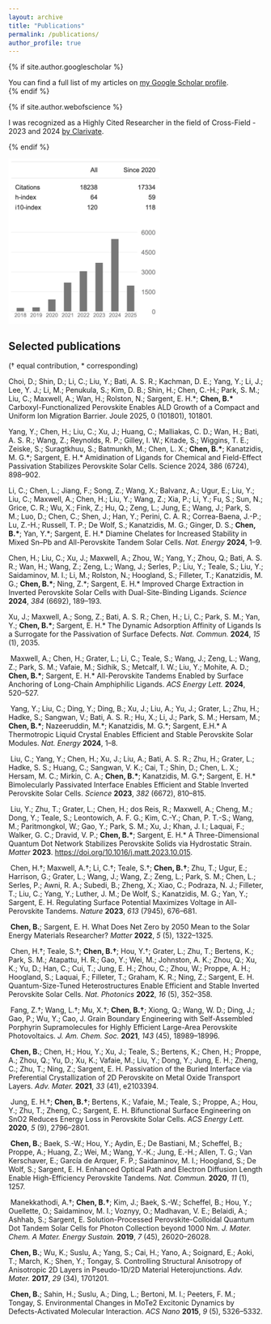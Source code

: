 ```yaml
---
layout: archive
title: "Publications"
permalink: /publications/
author_profile: true
---
```


{% if site.author.googlescholar %}
  <div class="wordwrap">You can find a full list of my articles on <a href="{{site.author.googlescholar}}">my Google Scholar profile</a>.</div>
{% endif %}

{% if site.author.webofscience %}
  <div class="wordwrap">I was recognized as a Highly Cited Researcher in the field of Cross-Field - 2023 and 2024 <a href="{{site.author.webofscience}}">by Clarivate</a>.</div>

{% endif %}

<img src="/images/citationGoogle.png" width="300">

## Selected publications 
(† equal contribution, * corresponding)

Choi, D.; Shin, D.; Li, C.; Liu, Y.; Bati, A. S. R.; Kachman, D. E.; Yang, Y.; Li, J.; Lee, Y. J.;
Li, M.; Penukula, S.; Kim, D. B.; Shin, H.; Chen, C.-H.; Park, S. M.; Liu, C.; Maxwell, A.; Wan,
H.; Rolston, N.; Sargent, E. H.\*; **Chen, B.\*** Carboxyl-Functionalized Perovskite Enables ALD
Growth of a Compact and Uniform Ion Migration Barrier. Joule 2025, 0 (101801), 101801.

Yang, Y.; Chen, H.; Liu, C.; Xu, J.; Huang, C.; Malliakas, C. D.; Wan, H.; Bati, A. S. R.;
Wang, Z.; Reynolds, R. P.; Gilley, I. W.; Kitade, S.; Wiggins, T. E.; Zeiske, S.; Suragtkhuu, S.;
Batmunkh, M.; Chen, L. X.; **Chen, B.\***; Kanatzidis, M. G.\*; Sargent, E. H.\* Amidination of
Ligands for Chemical and Field-Effect Passivation Stabilizes Perovskite Solar Cells. Science 2024,
386 (6724), 898–902.

Li, C.; Chen, L.; Jiang, F.; Song, Z.; Wang, X.; Balvanz, A.; Ugur, E.; Liu, Y.; Liu, C.; Maxwell, A.; Chen, H.; Liu, Y.; Wang, Z.; Xia, P.; Li, Y.; Fu, S.; Sun, N.; Grice, C. R.; Wu, X.; Fink, Z.; Hu, Q.; Zeng, L.; Jung, E.; Wang, J.; Park, S. M.; Luo, D.; Chen, C.; Shen, J.; Han, Y.; Perini, C. A. R.; Correa-Baena, J.-P.; Lu, Z.-H.; Russell, T. P.; De Wolf, S.; Kanatzidis, M. G.; Ginger, D. S.; **Chen, B.\***; Yan, Y.\*; Sargent, E. H.\* Diamine Chelates for Increased Stability in Mixed Sn–Pb and All-Perovskite Tandem Solar Cells. *Nat. Energy* **2024**, 1–9.  

Chen, H.; Liu, C.; Xu, J.; Maxwell, A.; Zhou, W.; Yang, Y.; Zhou, Q.; Bati, A. S. R.; Wan, H.; Wang, Z.; Zeng, L.; Wang, J.; Serles, P.; Liu, Y.; Teale, S.; Liu, Y.; Saidaminov, M. I.; Li, M.; Rolston, N.; Hoogland, S.; Filleter, T.; Kanatzidis, M. G.; **Chen, B.\***; Ning, Z.\*; Sargent, E. H.\* Improved Charge Extraction in Inverted Perovskite Solar Cells with Dual-Site-Binding Ligands. *Science* **2024**, *384* (6692), 189–193.  

Xu, J.; Maxwell, A.; Song, Z.; Bati, A. S. R.; Chen, H.; Li, C.; Park, S. M.; Yan, Y.; **Chen, B.\***; Sargent, E. H.\* The Dynamic Adsorption Affinity of Ligands Is a Surrogate for the Passivation of Surface Defects. *Nat. Commun.* **2024**, *15* (1), 2035.  

​    Maxwell, A.; Chen, H.; Grater, L.; Li, C.; Teale, S.; Wang, J.; Zeng, L.; Wang, Z.; Park, S. M.; Vafaie, M.; Sidhik, S.; Metcalf, I. W.; Liu, Y.; Mohite, A. D.; **Chen, B.\***; Sargent, E. H.\* All-Perovskite Tandems Enabled by Surface Anchoring of Long-Chain Amphiphilic Ligands. *ACS Energy Lett.* **2024**, 520–527.  

​    Yang, Y.; Liu, C.; Ding, Y.; Ding, B.; Xu, J.; Liu, A.; Yu, J.; Grater, L.; Zhu, H.; Hadke, S.; Sangwan, V.; Bati, A. S. R.; Hu, X.; Li, J.; Park, S. M.; Hersam, M.; **Chen, B.\***; Nazeeruddin, M.\*; Kanatzidis, M. G.\*; Sargent, E.H.\* A Thermotropic Liquid Crystal Enables Efficient and Stable Perovskite Solar Modules. *Nat. Energy* **2024**, 1–8.  

​    Liu, C.; Yang, Y.; Chen, H.; Xu, J.; Liu, A.; Bati, A. S. R.; Zhu, H.; Grater, L.; Hadke, S. S.; Huang, C.; Sangwan, V. K.; Cai, T.; Shin, D.; Chen, L. X.; Hersam, M. C.; Mirkin, C. A.; **Chen, B.\***; Kanatzidis, M. G.\*; Sargent, E. H.\* Bimolecularly Passivated Interface Enables Efficient and Stable Inverted Perovskite Solar Cells. *Science* **2023**, *382* (6672), 810–815.  

​    Liu, Y.; Zhu, T.; Grater, L.; Chen, H.; dos Reis, R.; Maxwell, A.; Cheng, M.; Dong, Y.; Teale, S.; Leontowich, A. F. G.; Kim, C.-Y.; Chan, P. T.-S.; Wang, M.; Paritmongkol, W.; Gao, Y.; Park, S. M.; Xu, J.; Khan, J. I.; Laquai, F.; Walker, G. C.; Dravid, V. P.; **Chen, B.\***; Sargent, E. H.\* A Three-Dimensional Quantum Dot Network Stabilizes Perovskite Solids via Hydrostatic Strain. *Matter* **2023**. https://doi.org/10.1016/j.matt.2023.10.015.  

​    Chen, H.†; Maxwell, A.†; Li, C.†; Teale, S.†; **Chen, B.†**; Zhu, T.; Ugur, E.; Harrison, G.; Grater, L.; Wang, J.; Wang, Z.; Zeng, L.; Park, S. M.; Chen, L.; Serles, P.; Awni, R. A.; Subedi, B.; Zheng, X.; Xiao, C.; Podraza, N. J.; Filleter, T.; Liu, C.; Yang, Y.; Luther, J. M.; De Wolf, S.; Kanatzidis, M. G.; Yan, Y.; Sargent, E. H. Regulating Surface Potential Maximizes Voltage in All-Perovskite Tandems. *Nature* **2023**, *613* (7945), 676–681.  

​    **Chen, B.**; Sargent, E. H. What Does Net Zero by 2050 Mean to the Solar Energy Materials Researcher? *Matter* **2022**, *5* (5), 1322–1325.  

​    Chen, H.†; Teale, S.†; **Chen, B.†**; Hou, Y.†; Grater, L.; Zhu, T.; Bertens, K.; Park, S. M.; Atapattu, H. R.; Gao, Y.; Wei, M.; Johnston, A. K.; Zhou, Q.; Xu, K.; Yu, D.; Han, C.; Cui, T.; Jung, E. H.; Zhou, C.; Zhou, W.; Proppe, A. H.; Hoogland, S.; Laquai, F.; Filleter, T.; Graham, K. R.; Ning, Z.; Sargent, E. H. Quantum-Size-Tuned Heterostructures Enable Efficient and Stable Inverted Perovskite Solar Cells. *Nat. Photonics* **2022**, *16* (5), 352–358.  

​    Fang, Z.†; Wang, L.†; Mu, X.†; **Chen, B.†**; Xiong, Q.; Wang, W. D.; Ding, J.; Gao, P.; Wu, Y.; Cao, J. Grain Boundary Engineering with Self-Assembled Porphyrin Supramolecules for Highly Efficient Large-Area Perovskite Photovoltaics. *J. Am. Chem. Soc.* **2021**, *143* (45), 18989–18996.  

​    **Chen, B.**; Chen, H.; Hou, Y.; Xu, J.; Teale, S.; Bertens, K.; Chen, H.; Proppe, A.; Zhou, Q.; Yu, D.; Xu, K.; Vafaie, M.; Liu, Y.; Dong, Y.; Jung, E. H.; Zheng, C.; Zhu, T.; Ning, Z.; Sargent, E. H. Passivation of the Buried Interface via Preferential Crystallization of 2D Perovskite on Metal Oxide Transport Layers. *Adv. Mater.* **2021**, *33* (41), e2103394.  

​    Jung, E. H.†; **Chen, B.†**; Bertens, K.; Vafaie, M.; Teale, S.; Proppe, A.; Hou, Y.; Zhu, T.; Zheng, C.; Sargent, E. H. Bifunctional Surface Engineering on SnO2 Reduces Energy Loss in Perovskite Solar Cells. *ACS Energy Lett.* **2020**, *5* (9), 2796–2801.  

​    **Chen, B.**; Baek, S.-W.; Hou, Y.; Aydin, E.; De Bastiani, M.; Scheffel, B.; Proppe, A.; Huang, Z.; Wei, M.; Wang, Y.-K.; Jung, E.-H.; Allen, T. G.; Van Kerschaver, E.; García de Arquer, F. P.; Saidaminov, M. I.; Hoogland, S.; De Wolf, S.; Sargent, E. H. Enhanced Optical Path and Electron Diffusion Length Enable High-Efficiency Perovskite Tandems. *Nat. Commun.* **2020**, *11* (1), 1257.  

​    Manekkathodi, A.†; **Chen, B.†**; Kim, J.; Baek, S.-W.; Scheffel, B.; Hou, Y.; Ouellette, O.; Saidaminov, M. I.; Voznyy, O.; Madhavan, V. E.; Belaidi, A.; Ashhab, S.; Sargent, E. Solution-Processed Perovskite-Colloidal Quantum Dot Tandem Solar Cells for Photon Collection beyond 1000 Nm. *J. Mater. Chem. A Mater. Energy Sustain.* **2019**, *7* (45), 26020–26028.  

​    **Chen, B.**; Wu, K.; Suslu, A.; Yang, S.; Cai, H.; Yano, A.; Soignard, E.; Aoki, T.; March, K.; Shen, Y.; Tongay, S. Controlling Structural Anisotropy of Anisotropic 2D Layers in Pseudo-1D/2D Material Heterojunctions. *Adv. Mater.* **2017**, *29* (34), 1701201.  

​    **Chen, B.**; Sahin, H.; Suslu, A.; Ding, L.; Bertoni, M. I.; Peeters, F. M.; Tongay, S. Environmental Changes in MoTe2 Excitonic Dynamics by Defects-Activated Molecular Interaction. *ACS Nano* **2015**, *9* (5), 5326–5332.  



<!--
{% include base_path %}

{% for post in site.publications reversed %}
  {% include archive-single.html %}
{% endfor %}
-->
